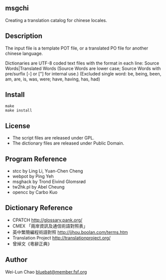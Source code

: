 msgchi
------
Creating a translation catalog for chinese locales.

Description
-----------
The input file is a template POT file, or a translated PO file for another chinese language.

Dictionaries are UTF-8 coded text files with the format in each line:
Source Words|Translated Words
(Source Words are lower case; Source Words with pre/surfix [-] or ["] for internal use.)
(Excluded single word: be, being, been, am, are, is, was, were; have, having, has, had)

Install
-----------
	make
	make install

License
-----------
* The script files are released under GPL.
* The dictionary files are released under Public Domain.

Program Reference
-----------------
* stcc by Ling Li, Yuan-Chen Cheng
* webpot by Ping Yeh
* msghack by Trond Eivind Glomsrød
* tw2hk.pl by Abel Cheung
* opencc by Carbo Kuo

Dictionary Reference
--------------------
* CPATCH <http://glossary.pank.org/>
* CMEX 「兩岸資訊及通信術語對照表」
* 英中繁簡編程術語對照 <http://jjhou.boolan.com/terms.htm>
* Translation Project <http://translationproject.org/>
* 曾焯文《粵辭正典》

Author
------
Wei-Lun Chao <bluebat@member.fsf.org>
